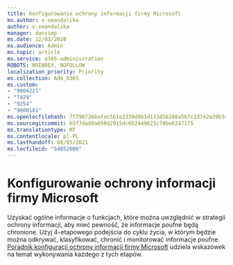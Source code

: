 ```yaml
---
title: Konfigurowanie ochrony informacji firmy Microsoft
ms.author: v-smandalika
author: v-smandalika
manager: dansimp
ms.date: 12/03/2020
ms.audience: Admin
ms.topic: article
ms.service: o365-administration
ROBOTS: NOINDEX, NOFOLLOW
localization_priority: Priority
ms.collection: Adm_O365
ms.custom:
- "9004221"
- "7429"
- "9254"
- "9000181"
ms.openlocfilehash: 7f798726bafac561e2339d8b1d113858288a567c1d742a39b34cb86731a68b68
ms.sourcegitcommit: b5f7da89a650d2915dc652449623c78be6247175
ms.translationtype: MT
ms.contentlocale: pl-PL
ms.lasthandoff: 08/05/2021
ms.locfileid: "54052000"
---
```

# <a name="set-up-microsoft-information-protection"></a>Konfigurowanie ochrony informacji firmy Microsoft

Uzyskać ogólne informacje o funkcjach, które można uwzględnić w strategii ochrony informacji, aby mieć pewność, że informacje poufne będą chronione. Użyj 4-etapowego podejścia do cyklu życia, w którym będzie można odkrywać, klasyfikować, chronić i monitorować informacje poufne. [Poradnik konfiguracji ochrony informacji firmy Microsoft](https://go.microsoft.com/fwlink/?linkid=2146619) udziela wskazówek na temat wykonywania każdego z tych etapów.
